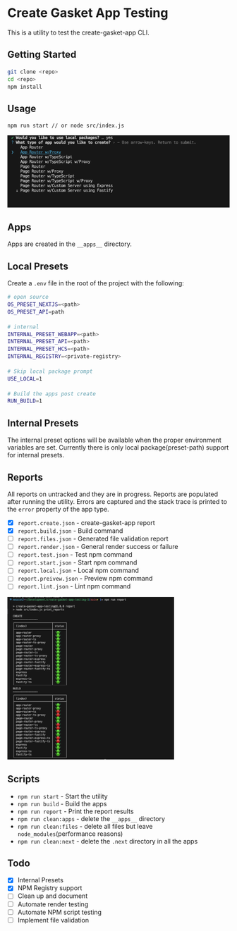 # Create Gasket App Testing

This is a utility to test the create-gasket-app CLI.

## Getting Started

```sh
git clone <repo>
cd <repo>
npm install
```

## Usage

```sh
npm run start // or node src/index.js
```
![scripts](./static/script.png)

## Apps

Apps are created in the `__apps__` directory.

## Local Presets

Create a `.env` file in the root of the project with the following:

```sh
# open source
OS_PRESET_NEXTJS=<path>
OS_PRESET_API=path

# internal
INTERNAL_PRESET_WEBAPP=<path>
INTERNAL_PRESET_API=<path>
INTERNAL_PRESET_HCS=<path>
INTERNAL_REGISTRY=<private-registry>

# Skip local package prompt
USE_LOCAL=1

# Build the apps post create
RUN_BUILD=1
```

## Internal Presets

The internal preset options will be available when the proper environment variables are set. Currently there is only local package(preset-path) support for internal presets.

## Reports

All reports on untracked and they are in progress. Reports are populated after running the utility. Errors are captured and the stack trace is printed to the `error` property of the app type.

- [x] `report.create.json` - create-gasket-app report
- [x] `report.build.json` - Build command
- [ ] `report.files.json` - Generated file validation report
- [ ] `report.render.json` - General render success or failure
- [ ] `report.test.json` - Test npm command
- [ ] `report.start.json` - Start npm command
- [ ] `report.local.json` - Local npm command
- [ ] `report.preivew.json` - Preview npm command
- [ ] `report.lint.json` - Lint npm command

<img src='./static/reports.png' width='75%'/>

## Scripts

- `npm run start` - Start the utility
- `npm run build` - Build the apps
- `npm run report` - Print the report results
- `npm run clean:apps` - delete the `__apps__` directory
- `npm run clean:files` - delete all files but leave `node_modules`(performance reasons)
- `npm run clean:next` - delete the `.next` directory in all the apps

## Todo

- [x] Internal Presets
- [x] NPM Registry support
- [ ] Clean up and document
- [ ] Automate render testing
- [ ] Automate NPM script testing
- [ ] Implement file validation
